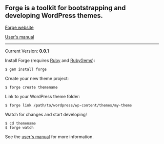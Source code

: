 ## Forge is a toolkit for bootstrapping and developing WordPress themes.

[Forge website](http://forge.thethemefoundry.com/)

[User's manual](http://forge.thethemefoundry.com/manual)

-----

Current Version: **0.0.1**

Install Forge (requires [Ruby](http://www.ruby-lang.org/) and [RubyGems](http://rubygems.org/)):

    $ gem install forge

Create your new theme project:

    $ forge create themename

Link to your WordPress theme folder:

    $ forge link /path/to/wordpress/wp-content/themes/my-theme

Watch for changes and start developing!

    $ cd themename
    $ forge watch

See the [user's manual](http://forge.thethemefoundry.com/manual) for more information.